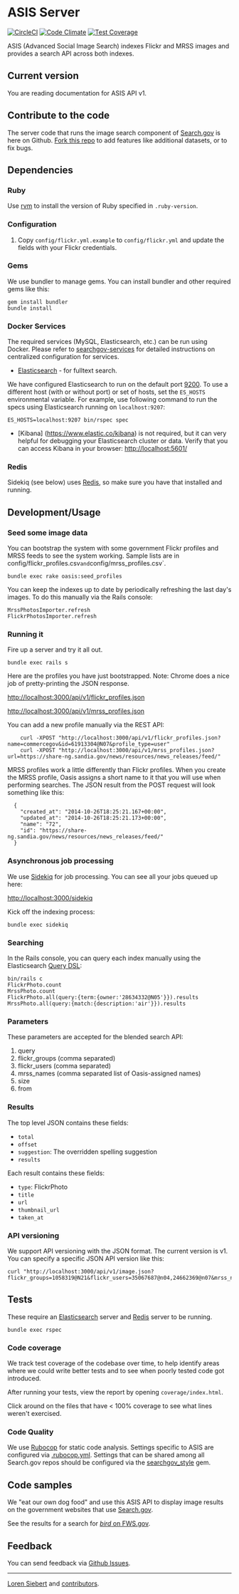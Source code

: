 ASIS Server
==============

[![CircleCI](https://circleci.com/gh/GSA/asis.svg?style=shield)](https://circleci.com/gh/GSA/asis)
[![Code Climate](https://codeclimate.com/github/GSA/asis/badges/gpa.svg)](https://codeclimate.com/github/GSA/asis)
[![Test Coverage](https://codeclimate.com/github/GSA/asis/badges/coverage.svg)](https://codeclimate.com/github/GSA/asis)

ASIS (Advanced Social Image Search) indexes Flickr and MRSS images and provides a search API across both indexes.

## Current version

You are reading documentation for ASIS API v1.

## Contribute to the code

The server code that runs the image search component of [Search.gov](https://search.gov/) is here on Github.
[Fork this repo](https://github.com/GSA/oasis/fork) to add features like additional datasets, or to fix bugs.

## Dependencies

### Ruby

Use [rvm](https://rvm.io/) to install the version of Ruby specified in `.ruby-version`.

### Configuration

 1. Copy `config/flickr.yml.example` to `config/flickr.yml` and update the fields with your Flickr credentials.

### Gems

We use bundler to manage gems. You can install bundler and other required gems like this:

    gem install bundler
    bundle install

### Docker Services

The required services (MySQL, Elasticsearch, etc.) can be run using Docker. Please refer to [searchgov-services](https://github.com/GSA/search-services) for detailed instructions on centralized configuration for services.

* [Elasticsearch](http://www.elasticsearch.org/) - for fulltext search.

We have configured Elasticsearch to run on the default port [9200](http://localhost:9200/). To use a different host (with or without port) or set of hosts, set the `ES_HOSTS` environmental variable. For example, use following command to run the specs using Elasticsearch running on `localhost:9207`:

    ES_HOSTS=localhost:9207 bin/rspec spec

* [Kibana] (https://www.elastic.co/kibana) is not required, but it can very helpful for debugging your Elasticsearch cluster or data. Verify that you can access Kibana in your browser: [http://localhost:5601/](http://localhost:5601/)

### Redis

Sidekiq (see below) uses [Redis](http://redis.io), so make sure you have that installed and running. 

## Development/Usage

### Seed some image data

You can bootstrap the system with some government Flickr profiles and MRSS feeds to see the system working.
Sample lists are in config/flickr_profiles.csv` and `config/mrss_profiles.csv`.

    bundle exec rake oasis:seed_profiles

You can keep the indexes up to date by periodically refreshing the last day's images. To do this manually via the Rails console:

    MrssPhotosImporter.refresh
    FlickrPhotosImporter.refresh

### Running it

Fire up a server and try it all out.

    bundle exec rails s

Here are the profiles you have just bootstrapped. Note: Chrome does a nice job of pretty-printing the JSON response.

<http://localhost:3000/api/v1/flickr_profiles.json>

<http://localhost:3000/api/v1/mrss_profiles.json>

You can add a new profile manually via the REST API:

        curl -XPOST "http://localhost:3000/api/v1/flickr_profiles.json?name=commercegov&id=61913304@N07&profile_type=user"
        curl -XPOST "http://localhost:3000/api/v1/mrss_profiles.json?url=https://share-ng.sandia.gov/news/resources/news_releases/feed/"

MRSS profiles work a little differently than Flickr profiles. When you create the MRSS profile, Oasis assigns a
short name to it that you will use when performing searches. The JSON result from the POST request will look something like this:

      {
        "created_at": "2014-10-26T18:25:21.167+00:00",
        "updated_at": "2014-10-26T18:25:21.173+00:00",
        "name": "72",
        "id": "https://share-ng.sandia.gov/news/resources/news_releases/feed/"
      }

### Asynchronous job processing

We use [Sidekiq](http://sidekiq.org) for job processing. You can see all your jobs queued up here:

<http://localhost:3000/sidekiq>

Kick off the indexing process:

    bundle exec sidekiq

### Searching

In the Rails console, you can query each index manually using the Elasticsearch [Query DSL](http://www.elasticsearch.org/guide/en/elasticsearch/reference/current/query-dsl.html):

    bin/rails c
    FlickrPhoto.count
    MrssPhoto.count
    FlickrPhoto.all(query:{term:{owner:'28634332@N05'}}).results
    MrssPhoto.all(query:{match:{description:'air'}}).results

### Parameters

These parameters are accepted for the blended search API:

1. query
2. flickr_groups (comma separated)
2. flickr_users (comma separated)
2. mrss_names (comma separated list of Oasis-assigned names)
4. size
5. from

### Results

The top level JSON contains these fields:

* `total`
* `offset`
* `suggestion`: The overridden spelling suggestion
* `results`

Each result contains these fields:

* `type`: FlickrPhoto
* `title`
* `url`
* `thumbnail_url`
* `taken_at`

### API versioning

We support API versioning with the JSON format. The current version is v1. You can specify a specific JSON API version like this:

    curl "http://localhost:3000/api/v1/image.json?flickr_groups=1058319@N21&flickr_users=35067687@n04,24662369@n07&mrss_names=72,73&query=earth"

## Tests

These require an [Elasticsearch](http://www.elasticsearch.org/) server and [Redis](http://redis.io) server to be running.

    bundle exec rspec

### Code coverage

We track test coverage of the codebase over time, to help identify areas where we could write better tests and to see when poorly tested code got introduced.

After running your tests, view the report by opening `coverage/index.html`.

Click around on the files that have < 100% coverage to see what lines weren't exercised.

### Code Quality

We use [Rubocop](https://rubocop.org/) for static code analysis. Settings specific to ASIS are configured via [.rubocop.yml](.rubocop.yml). Settings that can be shared among all Search.gov repos should be configured via the [searchgov_style](https://github.com/GSA/searchgov_style) gem.

## Code samples

We "eat our own dog food" and use this ASIS API to display image results on the government websites that use [Search.gov](https://search.gov/).

See the results for a search for [*bird* on FWS.gov](https://search.usa.gov/search/images?affiliate=fws.gov&query=bird).

Feedback
--------

You can send feedback via [Github Issues](https://github.com/GSA/oasis/issues).

-----

[Loren Siebert](https://github.com/loren) and [contributors](http://github.com/GSA/oasis/contributors).
